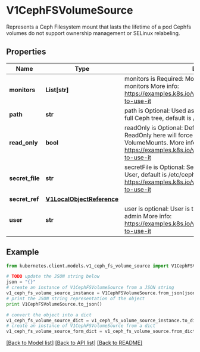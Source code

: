# V1CephFSVolumeSource

Represents a Ceph Filesystem mount that lasts the lifetime of a pod Cephfs volumes do not support ownership management or SELinux relabeling.

## Properties
Name | Type | Description | Notes
------------ | ------------- | ------------- | -------------
**monitors** | **List[str]** | monitors is Required: Monitors is a collection of Ceph monitors More info: https://examples.k8s.io/volumes/cephfs/README.md#how-to-use-it | 
**path** | **str** | path is Optional: Used as the mounted root, rather than the full Ceph tree, default is / | [optional] 
**read_only** | **bool** | readOnly is Optional: Defaults to false (read/write). ReadOnly here will force the ReadOnly setting in VolumeMounts. More info: https://examples.k8s.io/volumes/cephfs/README.md#how-to-use-it | [optional] 
**secret_file** | **str** | secretFile is Optional: SecretFile is the path to key ring for User, default is /etc/ceph/user.secret More info: https://examples.k8s.io/volumes/cephfs/README.md#how-to-use-it | [optional] 
**secret_ref** | [**V1LocalObjectReference**](V1LocalObjectReference.md) |  | [optional] 
**user** | **str** | user is optional: User is the rados user name, default is admin More info: https://examples.k8s.io/volumes/cephfs/README.md#how-to-use-it | [optional] 

## Example

```python
from kubernetes.client.models.v1_ceph_fs_volume_source import V1CephFSVolumeSource

# TODO update the JSON string below
json = "{}"
# create an instance of V1CephFSVolumeSource from a JSON string
v1_ceph_fs_volume_source_instance = V1CephFSVolumeSource.from_json(json)
# print the JSON string representation of the object
print V1CephFSVolumeSource.to_json()

# convert the object into a dict
v1_ceph_fs_volume_source_dict = v1_ceph_fs_volume_source_instance.to_dict()
# create an instance of V1CephFSVolumeSource from a dict
v1_ceph_fs_volume_source_form_dict = v1_ceph_fs_volume_source.from_dict(v1_ceph_fs_volume_source_dict)
```
[[Back to Model list]](../README.md#documentation-for-models) [[Back to API list]](../README.md#documentation-for-api-endpoints) [[Back to README]](../README.md)


